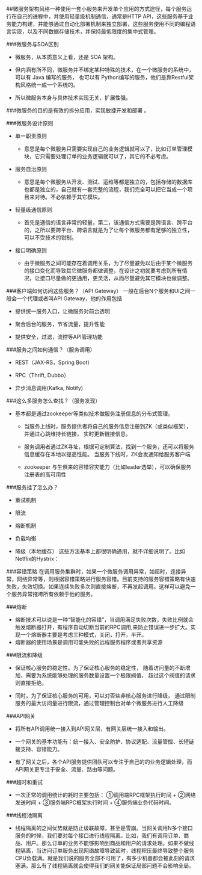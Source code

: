 ##微服务架构风格一种使用一套小服务来开发单个应用的方式途径，每个服务运行在自己的进程中，并使用轻量级机制通信，通常是HTTP API，这些服务基于业务能力构建，并能够通过自动化部署机制来独立部署，这些服务使用不同的编程语言实现，以及不同数据存储技术，并保持最低限度的集中式管理。

###微服务与SOA区别

- 微服务，从本质意义上看，还是 SOA 架构。
- 但内涵有所不同，微服务并不绑定某种特殊的技术，在一个微服务的系统中，可以有 Java 编写的服务，
也可以有 Python编写的服务，他们是靠Restful架构风格统一成一个系统的。

- 所以微服务本身与具体技术实现无关，扩展性强。

###微服务的目的是有效的拆分应用，实现敏捷开发和部署 。

###微服务设计原则

- 单一职责原则

    - 意思是每个微服务只需要实现自己的业务逻辑就可以了，比如订单管理模块，它只需要处理订单的业务逻辑就可以了，其它的不必考虑。

- 服务自治原则

    - 意思是每个微服务从开发、测试、运维等都是独立的，包括存储的数据库也都是独立的，自己就有一套完整的流程，我们完全可以把它当成一个项目来对待。不必依赖于其它模块。

- 轻量级通信原则

    - 首先是通信的语言非常的轻量，第二，该通信方式需要是跨语言、跨平台的，之所以要跨平台、跨语言就是为了让每个微服务都有足够的独立性，可以不受技术的钳制。

- 接口明确原则

    - 由于微服务之间可能存在着调用关系，为了尽量避免以后由于某个微服务的接口变化而导致其它微服务都做调整，在设计之初就要考虑到所有情况，让接口尽量做的更通用，更灵活，从而尽量避免其它模块也做调整。
    
###客户端如何访问这些服务？（API Gateway）
一般在后台N个服务和UI之间一般会一个代理或者叫API Gateway，他的作用包括

- 提供统一服务入口，让微服务对前台透明

- 聚合后台的服务，节省流量，提升性能

- 提供安全，过滤，流控等API管理功能

###服务之间如何通信？（服务调用）
- REST（JAX-RS，Spring Boot）

- RPC（Thrift, Dubbo）

- 异步消息调用(Kafka, Notify)

###这么多服务怎么查找？（服务发现）
- 基本都是通过zookeeper等类似技术做服务注册信息的分布式管理。
    - 当服务上线时，服务提供者将自己的服务信息注册到ZK（或类似框架），并通过心跳维持长链接，
    实时更新链接信息。
    - 服务调用者通过ZK寻址，根据可定制算法，找到一个服务，还可以将服务信息缓存在本地以提高性能。
    当服务下线时，ZK会发通知给服务客户端
    
    - zookeeper 与生俱来的容错容灾能力（比如leader选举），可以确保服务注册表的高可用性

###服务挂了怎么办？
- 重试机制

- 限流

- 熔断机制

- 负载均衡

- 降级（本地缓存） 这些方法基本上都很明确通用，就不详细说明了。比如Netflix的Hystrix：

###容错策略
在调用服务集群时，如果一个微服务调用异常，如超时，连接异常，网络异常等，则根据容错策略进行服务容错。目前支持的服务容错策略有快速失败，失效切换。如果连续失败多次则直接熔断，不再发起调用。这样可以避免一个服务异常拖垮所有依赖于他的服务。

###熔断
- 熔断技术可以说是一种“智能化的容错”，当调用满足失败次数，失败比例就会触发熔断器打开，有程序自动切断当前的RPC调用,来防止错误进一步扩大。实现一个熔断器主要是考虑三种模式，关闭，打开，半开。
- 熔断器的使用场景是调用可能失败的远程服务程序或者共享资源

###限流和降级
- 保证核心服务的稳定性。为了保证核心服务的稳定性，
随着访问量的不断增加，需要为系统能够处理的服务数量设置一个极限阀值，
超过这个阀值的请求则直接拒绝。

- 同时，为了保证核心服务的可用，可以对否些非核心服务进行降级，
通过限制服务的最大访问量进行限流，通过管理控制台对单个微服务进行人工降级

###API网关
- 将所有API调用统一接入到API网关层，有网关层统一接入和输出。

- 一个网关的基本功能有：统一接入、安全防护、协议适配、流量管控、长短链接支持、容错能力。

- 有了网关之后，各个API服务提供团队可以专注于自己的的业务逻辑处理，而API网关更专注于安全、流量、路由等问题。

###超时和重试
- 一次正常的调用统计的耗时主要包括： ①调用端RPC框架执行时间 + ②网络发送时间 + ③服务端RPC框架执行时间 + ④服务端业务代码时间。

###线程池隔离
- 线程隔离的之间优势就是防止级联故障，甚至是雪崩。当网关调用N多个接口服务的时候，我们要对每个接口进行线程隔离。比如，我们有调用订单、商品、用户。那么订单的业务不能够影响到商品和用户的请求处理。如果不做线程隔离，当访问订单服务出现网络故障导致延时，线程积压最终导致整个服务CPU负载满。就是我们说的服务全部不可用了，有多少机器都会被此刻的请求塞满。那么有了线程隔离就会使得我们的网关能保证局部问题不会影响全局。

